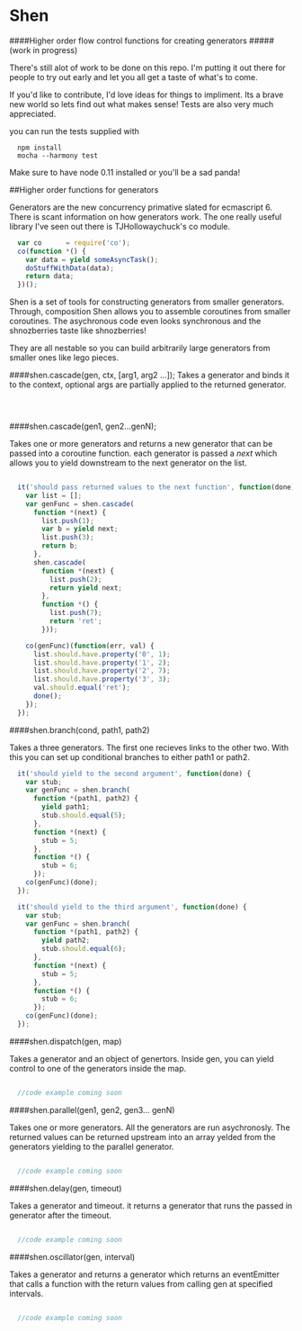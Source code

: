 Shen
=============

####Higher order flow control functions for creating generators
#####(work in progress)

There's still alot of work to be done on this repo. I'm putting it out there
for people to try out early and let you all get a taste of what's to come. 

If you'd like to contribute, I'd love ideas for things to impliment. 
Its a brave new world so lets find out what makes sense! 
Tests are also very much appreciated.

you can run the tests supplied with
```
  npm install
  mocha --harmony test
```
Make sure to have node 0.11 installed or you'll be a sad panda!

##Higher order functions for generators

Generators are the new concurrency primative slated for ecmascript 6.
There is scant information on how generators work. The one really useful 
library I've seen out there is TJHollowaychuck's co module.

```javascript
  var co      = require('co');
  co(function *() {
    var data = yield someAsyncTask();
    doStuffWithData(data);
    return data;
  })();
```

Shen is a set of tools for constructing generators from smaller generators. Through,
composition Shen allows you to assemble coroutines from smaller coroutines. The asychronous
code even looks synchronous and the shnozberries taste like shnozberries!

They are all nestable so you can build arbitrarily large generators from smaller ones like
lego pieces.

####shen.cascade(gen, ctx, [arg1, arg2 ...]);
Takes a generator and binds it to the context, optional args are partially applied to the
returned generator.

```javascript

  


```

####shen.cascade(gen1, gen2...genN);

Takes one or more generators and returns a new generator that can be passed
into a coroutine function. each generator is passed a *next* which allows you
to yield downstream to the next generator on the list. 

```javascript

  it('should pass returned values to the next function', function(done) {
    var list = [];
    var genFunc = shen.cascade(
      function *(next) {
        list.push(1);
        var b = yield next;
        list.push(3);
        return b;
      },
      shen.cascade(
        function *(next) {
          list.push(2);
          return yield next;
        },
        function *() {
          list.push(7);
          return 'ret';
        }));

    co(genFunc)(function(err, val) {
      list.should.have.property('0', 1);
      list.should.have.property('1', 2);
      list.should.have.property('2', 7);
      list.should.have.property('3', 3);
      val.should.equal('ret');
      done();
    });
  });
```

####shen.branch(cond, path1, path2)

Takes a three generators. The first one recieves links to the other two. 
With this you can set up conditional branches to either path1 or path2.

```javascript
  it('should yield to the second argument', function(done) {
    var stub;
    var genFunc = shen.branch(
      function *(path1, path2) {
        yield path1;
        stub.should.equal(5);
      },
      function *(next) {
        stub = 5;
      },
      function *() {
        stub = 6;
      });
    co(genFunc)(done);
  });

  it('should yield to the third argument', function(done) {
    var stub;
    var genFunc = shen.branch(
      function *(path1, path2) {
        yield path2;
        stub.should.equal(6);
      },
      function *(next) {
        stub = 5;
      },
      function *() {
        stub = 6;
      });
    co(genFunc)(done);
  });
```

####shen.dispatch(gen, map)

Takes a generator and an object of genertors. Inside gen, you can yield control
to one of the generators inside the map.

```javascript

  //code example coming soon

```

####shen.parallel(gen1, gen2, gen3... genN)

Takes one or more generators. All the generators are run asychronosly. The
returned values can be returned upstream into an array yelded from the generators
yielding to the parallel generator.

```javascript

  //code example coming soon

```



####shen.delay(gen, timeout)

Takes a generator and timeout. it returns a generator that runs the 
passed in generator after the timeout.

```javascript

  //code example coming soon

```

####shen.oscillator(gen, interval)

Takes a generator and returns a generator which returns an eventEmitter that
calls a function with the return values from calling gen at specified intervals.

```javascript

  //code example coming soon

```

